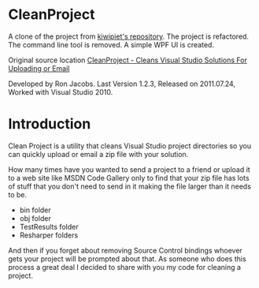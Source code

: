 
# CleanProject
A clone of the project from [kiwipiet's repository](https://github.com/kiwipiet/CleanProject).
The project is refactored. The command line tool is removed. A simple WPF UI is created.

Original source location [CleanProject - Cleans Visual Studio Solutions For Uploading or Email](https://code.msdn.microsoft.com/Clean-Cleans-Visual-Studio-a05bca4f)

Developed by Ron Jacobs. Last Version 1.2.3, Released on 2011.07.24, Worked with Visual Studio 2010.

# Introduction
Clean Project is a utility that cleans Visual Studio project directories so you can quickly upload or email a zip file with your solution.

How many times have you wanted to send a project to a friend or upload it to a web site like MSDN Code Gallery only to find that your zip file has lots of stuff that you don't need to send in it making the file larger than it needs to be.

  * bin folder
  * obj folder
  * TestResults folder
  * Resharper folders

And then if you forget about removing Source Control bindings whoever gets your project will be prompted about that.  As someone who does this process a great deal I decided to share with you my code for cleaning a project.
